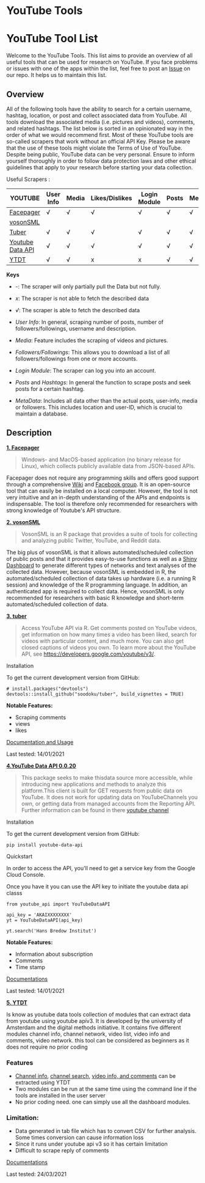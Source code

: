# YouTube Tools

# YouTube Tool List


Welcome to the YouTube Tools. 
This list aims to provide an overview of all useful tools that can be used for research on YouTube. If you face problems or issues with one of the apps within the list, feel free to post an [Issue](https://github.com/Leibniz-HBI/Social-Media-Observatory/issues) on our repo. It helps us to maintain this list. 
## Overview

All of the following tools have the ability to search for a certain username, hashtag, location, or post and collect associated data from YouTube. All tools download the associated media (i.e. pictures and videos), comments, and related hashtags. The list below is sorted in an opinionated way in the order of what we would recommend first.
Most of these YouTube tools are so-called scrapers that work without an official API Key. Please be aware that the use of these tools might violate the Terms of Use of YouTube. Despite being public, YouTube data can be very personal. Ensure to inform yourself thoroughly in order to follow data protection laws and other ethical guidelines that apply to your research before starting your data collection.

Useful Scrapers : 

| YOUTUBE                                                                        | User Info | Media | Likes/Dislikes | Login Module | Posts | Metadata | Private feeds | API based |
| ------------------------------------------------------------------------------ | --------- | ----- | -------------- | ------------ | ----- | -------- | ------------- | --------- |
| [Facepager](https://github.com/strohne/Facepager)                              | √         | √     | √              | √            | √     | √        | x             | √         |
| [vosonSML](http://vosonlab.net/SocialMediaLab)                                 |           |       |                |              |       |          |               |           |
| [Tuber](https://cran.r-project.org/web/packages/tuber/vignettes/tuber-ex.html) | √         | √     | √              | √            | √     | √        |               | √         |
| [Youtube Data API](https://developers.google.com/youtube/v3)                   | √         | √     | √              | √            | √     | √        |               | √         |
| [YTDT](https://tools.digitalmethods.net/netvizz/youtube/)                      | √         | √     | x              | x            | √     | √        | x             | √         |

**Keys**

* _-_: The scraper will only partially pull the Data but not fully.<br>
* _x_: The scraper is not able to fetch the described data <br>
* _√_: The scraper is able to fetch the described data

* _User Info_: In general, scraping number of posts, number of followers/followings, username and description. 
* _Media_: Feature includes the scraping of videos and pictures. 
* _Followers/Followings_: This allows you to download a list of all followers/followings from one or more accounts. 
* _Login Module_: The scraper can log you into an account. 
* _Posts_ and _Hashtags_: In general the function to scrape posts and seek posts for a certain hashtag. 
* _MetaData_: Includes all data other than the actual posts, user-info, media or followers. This includes location and user-ID, which is crucial to maintain a database.

## Description

[**1. Facepager**](https://github.com/strohne/Facepager)
> Windows- and MacOS-based application (no binary release for Linux), which collects publicly available data from JSON-based APIs.

Facepager does not require any programming skills and offers good support through a comprehensive [Wiki](https://github.com/strohne/Facepager/wiki) and [Facebook group](https://www.facebook.com/groups/facepagerusers/). It is an open-source tool that can easily be installed on a local computer. However, the tool is not very intuitive and an in-depth understanding of the APIs and endpoints is indispensable. The tool is therefore only recommended for researchers with strong knowledge of Youtube's API structure.

[**2. vosonSML**](https://github.com/vosonlab/vosonSML)
> VosonSML is an R package that provides a suite of tools for collecting and analyzing public Twitter, YouTube, and Reddit data.

The big plus of vosonSML is that it allows automated/scheduled collection of public posts and that it provides easy-to-use functions as well as a [Shiny Dashboard](https://github.com/vosonlab/VOSONDash) to generate different types of networks and text analyses of the collected data. However, because vosonSML is embedded in R, the automated/scheduled collection of data takes up hardware (i.e. a running R session) and knowledge of the R programming language. In addition, an authenticated app is required to collect data. Hence, vosonSML is only recommended for researchers with basic R knowledge and short-term automated/scheduled collection of data.


[**3. tuber**](https://cran.r-project.org/web/packages/tuber/vignettes/tuber-ex.html)

> Access YouTube API via R. Get comments posted on YouTube videos, get information on how many times a video has been liked, search for videos with particular content, and much more. You can also get closed captions of videos you own. To learn more about the YouTube API, see https://developers.google.com/youtube/v3/.

Installation

To get the current development version from GitHub:

```
# install.packages("devtools")
devtools::install_github("soodoku/tuber", build_vignettes = TRUE)
```
**Notable Features:**
* Scraping comments 
* views 
* likes  

 [Documentation and Usage](https://cran.rstudio.com/web/packages/tuber/tuber.pdf)

Last tested: 14/01/2021

[**4.YouTube Data API 0.0.20**](https://pypi.org/project/youtube-data-api/)

> This package seeks to make thisdata source more accessible, while introducing new applications and methods to analyze this platform.This client is built for GET requests from public data on YouTube.  It does not work for updating data on YouTubeChannels you own, or getting data from managed accounts from the Reporting API. Further information can be found in there [youtube channel](https://www.youtube.com/watch?v=sbErTW2MzCY)

Installation

To get the current development version from GitHub:

```
pip install youtube-data-api

```

Quickstart

In order to access the API, you'll need to get a service key from the Google Cloud Console.

Once you have it you can use the API key to initiate the youtube data api classs

```
from youtube_api import YouTubeDataAPI

api_key = 'AKAIXXXXXXXX'
yt = YouTubeDataAPI(api_key)

yt.search('Hans Bredow Institut')

```
**Notable Features:**
* Information about subscription
* Comments 
* Time stamp

[Documentations](https://github.com/mabrownnyu/youtube-data-api)

Last tested: 14/01/2021

[**5. YTDT**](https://tools.digitalmethods.net/netvizz/youtube/index.php)

Is know as youtube data tools collection of modules that can extract data from youtube using youtube apiv3. It is developed by the university of Amsterdam and the digital methods initiative. It contains five different modules channel info, channel network, video list, video info and comments, video network. this tool can be considered as beginners as it does not require no prior coding 


### Features
 
- [Channel info](https://tools.digitalmethods.net/netvizz/youtube/mod_channel_info.php), [channel search](https://tools.digitalmethods.net/netvizz/youtube/mod_channels_search.php), [video info, and comments](https://tools.digitalmethods.net/netvizz/youtube/mod_video_info.php) can be extracted using YTDT
- Two modules can be run at the same time using the command line if the tools are installed in the user server 
- No prior coding need. one can simply use all the dashboard modules.
### Limitation:
- Data generated in tab file which has to convert CSV for further analysis. Some times conversion can cause information loss
- Since it runs under youtube api v3 so it has certain limitation 
- Difficult to scrape reply of comments

[Documentations](https://tools.digitalmethods.net/netvizz/youtube/faq.php)

Last tested: 24/03/2021